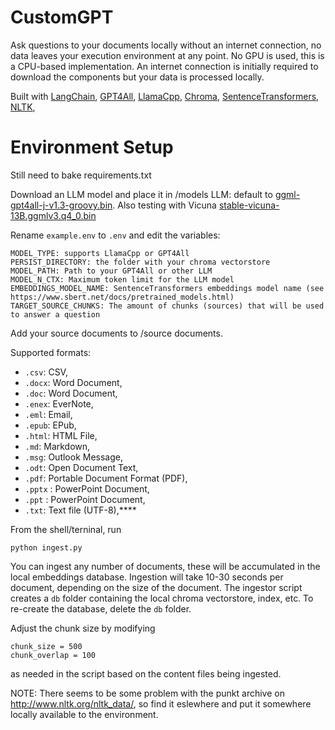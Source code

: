 # CustomGPT
Ask questions to your documents locally without an internet connection, no data leaves your execution environment at any point. 
No GPU is used, this is a CPU-based implementation. 
An internet connection is initially required to download the components but your data is processed locally.

Built with [LangChain](https://github.com/hwchase17/langchain), 
[GPT4All](https://github.com/nomic-ai/gpt4all), 
[LlamaCpp](https://github.com/ggerganov/llama.cpp), 
[Chroma](https://www.trychroma.com/),
[SentenceTransformers](https://www.sbert.net/),
[NLTK](http://www.nltk.org/nltk_data/),

# Environment Setup

Still need to bake requirements.txt

Download an LLM model and place it in /models
LLM: default to [ggml-gpt4all-j-v1.3-groovy.bin](https://gpt4all.io/models/ggml-gpt4all-j-v1.3-groovy.bin). 
Also testing with Vicuna [stable-vicuna-13B.ggmlv3.q4_0.bin](https://huggingface.co/TheBloke/stable-vicuna-13B-GGML/tree/main)

Rename `example.env` to `.env` and edit the variables:

```
MODEL_TYPE: supports LlamaCpp or GPT4All
PERSIST_DIRECTORY: the folder with your chroma vectorstore 
MODEL_PATH: Path to your GPT4All or other LLM
MODEL_N_CTX: Maximum token limit for the LLM model
EMBEDDINGS_MODEL_NAME: SentenceTransformers embeddings model name (see https://www.sbert.net/docs/pretrained_models.html)
TARGET_SOURCE_CHUNKS: The amount of chunks (sources) that will be used to answer a question
```

Add your source documents to /source documents.

Supported formats:
   - `.csv`: CSV,
   - `.docx`: Word Document,
   - `.doc`: Word Document,
   - `.enex`: EverNote,
   - `.eml`: Email,
   - `.epub`: EPub,
   - `.html`: HTML File,
   - `.md`: Markdown,
   - `.msg`: Outlook Message,
   - `.odt`: Open Document Text,
   - `.pdf`: Portable Document Format (PDF),
   - `.pptx` : PowerPoint Document,
   - `.ppt` : PowerPoint Document,
   - `.txt`: Text file (UTF-8),****

From the shell/terninal, run
```shell
python ingest.py
```
You can ingest any number of documents, these will be accumulated in the local embeddings database.
Ingestion will take 10-30 seconds per document, depending on the size of the document.
The ingestor script creates a `db` folder containing the local chroma vectorstore, index, etc. 
To re-create the database, delete the `db` folder.

Adjust the chunk size by modifying 
```shell
chunk_size = 500
chunk_overlap = 100
```
as needed in the script based on the content files being ingested.

NOTE: There seems to be some problem with the punkt archive on http://www.nltk.org/nltk_data/, so find it eslewhere and put it somewhere locally available to the environment.
